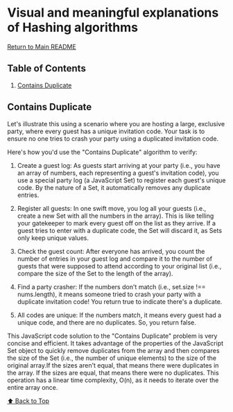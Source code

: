 # Visual and meaningful explanations of Hashing algorithms

[Return to Main README](../../../README.md)

## Table of Contents
1. [Contains Duplicate](#contains-duplicate)

## Contains Duplicate

Let's illustrate this using a scenario where you are hosting a large, exclusive party, where every guest has a unique invitation code. Your task is to ensure no one tries to crash your party using a duplicated invitation code.

Here's how you'd use the "Contains Duplicate" algorithm to verify:

1. Create a guest log: As guests start arriving at your party (i.e., you have an array of numbers, each representing a guest's invitation code), you use a special party log (a JavaScript Set) to register each guest's unique code. By the nature of a Set, it automatically removes any duplicate entries.

2. Register all guests: In one swift move, you log all your guests (i.e., create a new Set with all the numbers in the array). This is like telling your gatekeeper to mark every guest off on the list as they arrive. If a guest tries to enter with a duplicate code, the Set will discard it, as Sets only keep unique values.

3. Check the guest count: After everyone has arrived, you count the number of entries in your guest log and compare it to the number of guests that were supposed to attend according to your original list (i.e., compare the size of the Set to the length of the array).

4. Find a party crasher: If the numbers don't match (i.e., set.size !== nums.length), it means someone tried to crash your party with a duplicate invitation code! You return true to indicate there's a duplicate.

5. All codes are unique: If the numbers match, it means every guest had a unique code, and there are no duplicates. So, you return false.

This JavaScript code solution to the "Contains Duplicate" problem is very concise and efficient. It takes advantage of the properties of the JavaScript Set object to quickly remove duplicates from the array and then compares the size of the Set (i.e., the number of unique elements) to the size of the original array.If the sizes aren't equal, that means there were duplicates in the array. If the sizes are equal, that means there were no duplicates. This operation has a linear time complexity, O(n), as it needs to iterate over the entire array once.

[⬆️ Back to Top](#visual-and-meaningful-explanations-of-hashing-algorithms)